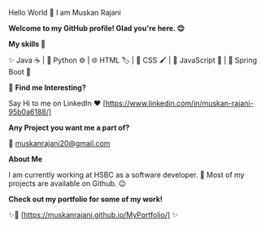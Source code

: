 Hello World 👋 I am Muskan Rajani

**Welcome to my GitHub profile!  Glad you're here. 😊**

**My skills 🚀**

✨ Java ☕ | 🐍 Python ⚙️ | 🌐 HTML 🏷️ | 🎨 CSS 🖌️ | 📜 JavaScript 🚀 | 🌱 Spring Boot 🌿

🎯 **Find me Interesting?**

Say Hi to me on LinkedIn ❤️ [https://www.linkedin.com/in/muskan-rajani-95b0a6188/]

**Any Project you want me a part of?** 

💌 muskanrajani20@gmail.com

**About Me**

I am currently working at HSBC as a software developer. 👾 Most of my projects are available on Github. 😉

**Check out my portfolio for some of my work!**

✨🔗 [https://muskanrajani.github.io/MyPortfolio/] ✨
